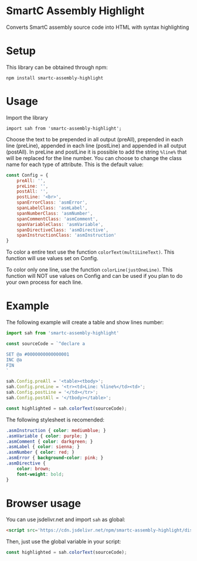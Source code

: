 # SmartC Assembly Highlight
Converts SmartC assembly source code into HTML with syntax highlighting

# Setup
This library can be obtained through npm:
```
npm install smartc-assembly-highlight
```

# Usage
Import the library
```
import sah from 'smartc-assembly-highlight';
```

Choose the text to be prepended in all output (preAll), prepended in each line (preLine), appended in each line (postLine) and appended in all output (postAll).
In preLine and postLine it is possible to add the string `%line%` that will be replaced for the line number.
You can choose to change the class name for each type of attribute.
This is the default value:
```js
const Config = {
    preAll: '',
    preLine: '',
    postAll: '',
    postLine: '<br>',
    spanErrorClass: 'asmError',
    spanLabelClass: 'asmLabel',
    spanNumberClass: 'asmNumber',
    spanCommentClass: 'asmComment',
    spanVariableClass: 'asmVariable',
    spanDirectiveClass: 'asmDirective',
    spanInstructionClass: 'asmInstruction'
}
```

To color a entire text use the function `colorText(multiLineText)`. This function will use values set on Config.

To color only one line, use the function `colorLine(justOneLine)`. This function will NOT use values on Config and can be used if you plan to do your own process for each line.

# Example
The following example will create a table and show lines number:

```js
import sah from 'smartc-assembly-highlight'

const sourceCode = `^declare a

SET @a #0000000000000001
INC @a
FIN
`

sah.Config.preAll = '<table><tbody>';
sah.Config.preLine = '<tr><td>Line: %line%</td><td>';
sah.Config.postLine = '</td></tr>';
sah.Config.postAll = '</tbody></table>';

const highlighted = sah.colorText(sourceCode);

```

The following stylesheet is recomended:
```css
.asmInstruction { color: mediumblue; }
.asmVariable { color: purple; }
.asmComment { color: darkgreen; }
.asmLabel { color: sienna; }
.asmNumber { color: red; }
.asmError { background-color: pink; }
.asmDirective {
    color: brown;
    font-weight: bold;
}
```

# Browser usage
You can use jsdelivr.net and import `sah` as global:

```html
<script src='https://cdn.jsdelivr.net/npm/smartc-assembly-highlight/dist/index-min.js'</script>
```

Then, just use the global variable in your script:

```js
const highlighted = sah.colorText(sourceCode);
```
